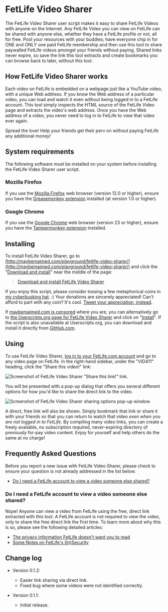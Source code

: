 # FetLife Video Sharer

The FetLife Video Sharer user script makes it easy to share FetLife Videos with anyone on the Internet. Any FetLife Video you can view on FetLife can be shared with anyone else, whether they have a FetLife profile or not, all for free. Pool your resources with your buddies; have everyone chip in for ONE and ONLY one paid FetLife membership and then use this tool to share paywalled FetLife videos amongst your friends without paying. Shared links never expire, so save the link this tool extracts and create bookmarks you can browse back to later, without this tool.

## How FetLife Video Sharer works

Each video on FetLife is embedded on a webpage just like a YouTube video, with a unique Web address. If you know the Web address of a particular video, you can load and watch it even without being logged in to a FetLife account. This tool simply inspects the HTML source of the FetLife Video page and extracts the video's web address. Once you have the Web address of a video, you never need to log in to FetLife to view that video ever again.

Spread the love! Help your friends get their perv on without paying FetLife any additional money!

## System requirements

The following software must be installed on your system before installing the FetLife Video Sharer user script.

### Mozilla Firefox

If you use the [Mozilla Firefox](http://getfirefox.com/) web browser (version 12.0 or higher), ensure you have the [Greasemonkey extension](https://addons.mozilla.org/en-US/firefox/addon/greasemonkey/) installed (at version 1.0 or higher).

### Google Chrome

If you use the [Google Chrome](https://chrome.google.com/) web browser (version 23 or higher), ensure you have the [Tampermonkey extension](https://chrome.google.com/webstore/detail/tampermonkey/dhdgffkkebhmkfjojejmpbldmpobfkfo) installed.

## Installing

To install FetLife Video Sharer, go to [http://maybemaimed.com/playground/fetlife-video-sharer/](http://maybemaimed.com/playground/fetlife-video-sharer/) and click the "[Download and install](https://github.com/meitar/fetlife-video-sharer/raw/master/fetlife-video-sharer.user.js)" near the middle of the page:

> [Download and install FetLife Video Sharer](https://github.com/meitar/fetlife-video-sharer/raw/master/fetlife-video-sharer.user.js)

If you enjoy this script, please consider tossing a few metaphorical coins in [my cyberbusking hat](http://maybemaimed.com/cyberbusking/). :) Your donations are sincerely appreciated! Can't afford to part with any coin? It's cool. [Tweet your appreciation, instead](https://twitter.com/intent/tweet?text=Did+you+know+you+can+watch+%40FetLife+videos+for+free%3F+%40maymaym%27s+%23FetLife+Video+Sharer+http%3A%2F%2Fmaybemaimed.com%2Fplayground%2Ffetlife-video-sharer%2F+makes+it+easy+to+share+%27em+all%21).

If [maybemaimed.com is censored](http://maybemaimed.com/where-im-censored/) where you are, you can alternatively go to [the Userscripts.org page for FetLife Video Sharer](https://userscripts.org/scripts/show/162865) and click on "[Install](http://userscripts.org/scripts/source/162865.user.js)". If the script is also unavailable at Userscripts.org, you can download and install it directly from [GitHub.com](https://github.com/meitar/fetlife-video-sharer/raw/master/fetlife-video-sharer.user.js).

## Using

To use FetLife Video Sharer, [log in to your FetLife.com account](https://fetlife.com/login) and go to any video page on FetLife. In the right-hand sidebar, under the "VID411" heading, click the "Share this video!" link:

![Screenshot of FetLife Video Sharer "Share this link!" link.](http://i.imgur.com/shZ2Ldy.png)

You will be presented with a pop-up dialog that offers you several different options for how you'd like to share the direct link to the video.

![Screenshot of FetLife Video Sharer sharing options pop-up window.](http://i.imgur.com/3sfFljR.png)

A direct, free link will also be shown. Simply bookmark that link or share it with your friends so that you can return to watch that video *even when you are not logged in to FetLife*. By compiling many video links, you can create a freely available, no subscription required, never-expiring directory of previously for-pay video content. Enjoy for yourself and help others do the same at no charge!

## Frequently Asked Questions

Before you report a new issue with FetLife Video Sharer, please check to ensure your question is not already addressed in the list below.

* [Do I need a FetLife account to view a video someone else shared?](#do-i-need-a-fetlife-account-to-view-a-video-someone-else-shared)

### Do I need a FetLife account to view a video someone else shared?

Nope! Anyone can view a video from FetLife using the free, direct link extracted with this tool. A FetLife account is not required to view the video, only to share the free direct link the first time. To learn more about why this is so, please see the following detailed articles:

* [The privacy information FetLife doesn't want you to read](http://maybemaimed.com/2012/09/26/the-privacy-information-fetlife-doesnt-want-you-to-read/)
* [Some Notes on FetLife's (In)Security](http://maybemaimed.com/2012/08/13/guest-post-some-notes-about-fetlifes-insecurity/)

## Change log

* Version 0.1.2:
    * Easier link sharing via direct link.
    * Fixed bug where some videos were not identified correctly.

* Version 0.1.1:
    * Initial release.
